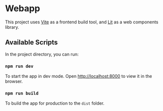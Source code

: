 # Webapp

This project uses [Vite](https://vitejs.dev/) as a frontend build tool, and [Lit](https://lit.dev/) as a web components library.

## Available Scripts

In the project directory, you can run:

### `npm run dev`

To start the app in dev mode.
Open [http://localhost:8000](http://localhost:8000) to view it in the browser.

### `npm run build`

To build the app for production to the `dist` folder.
